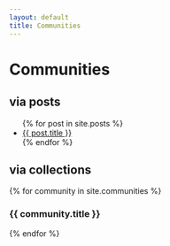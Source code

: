 ```yaml
---
layout: default
title: Communities
---
```

# Communities

<h2>via posts</h2>

<ul>
  {% for post in site.posts %}
    <li>
      <a href=".{{ post.url }}">{{ post.title }}</a>
    </li>
  {% endfor %}
</ul>


<h2>via collections</h2>

{% for community in site.communities %}
  <h3>{{ community.title }}</h3>
{% endfor %}
